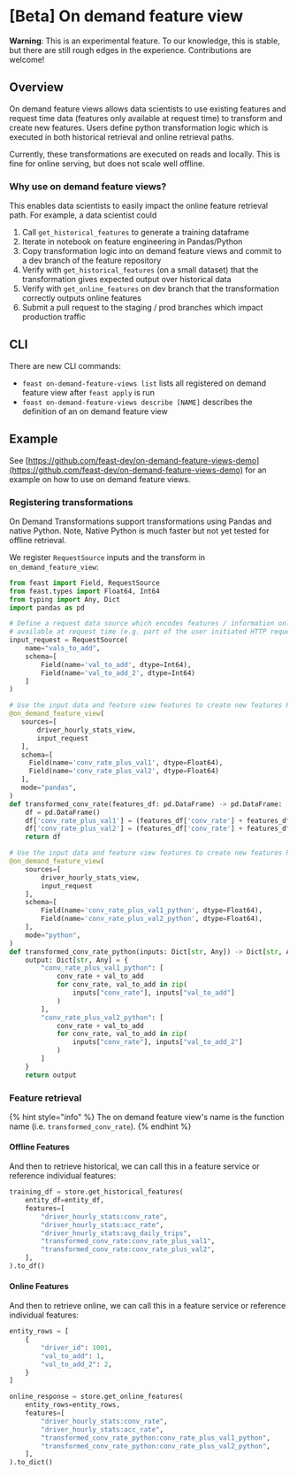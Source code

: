 # \[Beta] On demand feature view

**Warning**: This is an experimental feature. To our knowledge, this is stable, but there are still rough edges in the experience. Contributions are welcome!

## Overview

On demand feature views allows data scientists to use existing features and request time data (features only available at request time) to transform and create new features. Users define python transformation logic which is executed in both historical retrieval and online retrieval paths.

Currently, these transformations are executed on reads and locally. This is fine for online serving, but does not scale well offline.

### Why use on demand feature views?

This enables data scientists to easily impact the online feature retrieval path. For example, a data scientist could

1. Call `get_historical_features` to generate a training dataframe
2. Iterate in notebook on feature engineering in Pandas/Python
3. Copy transformation logic into on demand feature views and commit to a dev branch of the feature repository
4. Verify with `get_historical_features` (on a small dataset) that the transformation gives expected output over historical data
5. Verify with `get_online_features` on dev branch that the transformation correctly outputs online features
6. Submit a pull request to the staging / prod branches which impact production traffic

## CLI

There are new CLI commands:

* `feast on-demand-feature-views list` lists all registered on demand feature view after `feast apply` is run
* `feast on-demand-feature-views describe [NAME]` describes the definition of an on demand feature view

## Example

See [https://github.com/feast-dev/on-demand-feature-views-demo](https://github.com/feast-dev/on-demand-feature-views-demo) for an example on how to use on demand feature views.

### **Registering transformations**

On Demand Transformations support transformations using Pandas and native Python. Note, Native Python is much faster but not yet tested for offline retrieval.

We register `RequestSource` inputs and the transform in `on_demand_feature_view`:

```python
from feast import Field, RequestSource
from feast.types import Float64, Int64
from typing import Any, Dict
import pandas as pd

# Define a request data source which encodes features / information only
# available at request time (e.g. part of the user initiated HTTP request)
input_request = RequestSource(
    name="vals_to_add",
    schema=[
        Field(name='val_to_add', dtype=Int64),
        Field(name='val_to_add_2', dtype=Int64)
    ]
)

# Use the input data and feature view features to create new features Pandas mode
@on_demand_feature_view(
   sources=[
       driver_hourly_stats_view,
       input_request
   ],
   schema=[
     Field(name='conv_rate_plus_val1', dtype=Float64),
     Field(name='conv_rate_plus_val2', dtype=Float64)
   ],
   mode="pandas",
)
def transformed_conv_rate(features_df: pd.DataFrame) -> pd.DataFrame:
    df = pd.DataFrame()
    df['conv_rate_plus_val1'] = (features_df['conv_rate'] + features_df['val_to_add'])
    df['conv_rate_plus_val2'] = (features_df['conv_rate'] + features_df['val_to_add_2'])
    return df

# Use the input data and feature view features to create new features Python mode
@on_demand_feature_view(
    sources=[
        driver_hourly_stats_view,
        input_request
    ],
    schema=[
        Field(name='conv_rate_plus_val1_python', dtype=Float64),
        Field(name='conv_rate_plus_val2_python', dtype=Float64),
    ],
    mode="python",
)
def transformed_conv_rate_python(inputs: Dict[str, Any]) -> Dict[str, Any]:
    output: Dict[str, Any] = {
        "conv_rate_plus_val1_python": [
            conv_rate + val_to_add
            for conv_rate, val_to_add in zip(
                inputs["conv_rate"], inputs["val_to_add"]
            )
        ],
        "conv_rate_plus_val2_python": [
            conv_rate + val_to_add
            for conv_rate, val_to_add in zip(
                inputs["conv_rate"], inputs["val_to_add_2"]
            )
        ]
    }
    return output
```

### **Feature retrieval**

{% hint style="info" %}
The on demand feature view's name is the function name (i.e. `transformed_conv_rate`).
{% endhint %}


#### Offline Features
And then to retrieve historical, we can call this in a feature service or reference individual features:

```python
training_df = store.get_historical_features(
    entity_df=entity_df,
    features=[
        "driver_hourly_stats:conv_rate",
        "driver_hourly_stats:acc_rate",
        "driver_hourly_stats:avg_daily_trips",
        "transformed_conv_rate:conv_rate_plus_val1",
        "transformed_conv_rate:conv_rate_plus_val2",
    ],
).to_df()

```

#### Online Features

And then to retrieve online, we can call this in a feature service or reference individual features:

```python
entity_rows = [
    {
        "driver_id": 1001,
        "val_to_add": 1,
        "val_to_add_2": 2,
    }
]

online_response = store.get_online_features(
    entity_rows=entity_rows,
    features=[
        "driver_hourly_stats:conv_rate",
        "driver_hourly_stats:acc_rate",
        "transformed_conv_rate_python:conv_rate_plus_val1_python",
        "transformed_conv_rate_python:conv_rate_plus_val2_python",
    ],
).to_dict()
```
